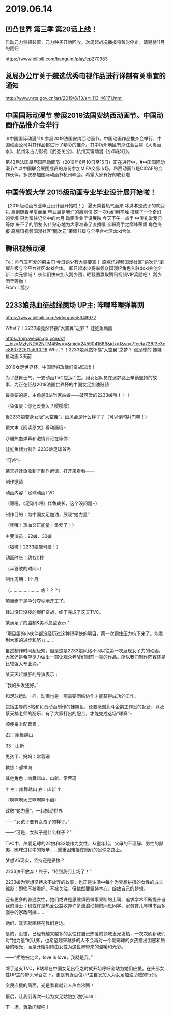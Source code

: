# 2019.06.14


## 凹凸世界  第三季 第20话上线！

启动元力禁锢装置，元力种子开始回收。次周起战况播报将暂时停止，请期待11月的回归

https://www.bilibili.com/bangumi/play/ep270983
 

## 总局办公厅关于遴选优秀电视作品进行译制有关事宜的通知

http://www.nrta.gov.cn/art/2019/6/13/art_113_46171.html
## 中国国际动漫节  参展2019法国安纳西动画节。中国动画作品推介会举行

.#中国国际动漫节# 参展2019法国安纳西动画节。中国动画作品推介会举行，中国动画公司对其作品都进行了精彩的推介。其中杭州地区有浙江蓝巨星《大禹治水》、杭州朱古力影视《武圣关公》、杭州天雷动漫《小鸡彩虹》。                                                            

第43届法国昂西国际动画节（2019年6月10日至15日）正在进行中，#中国国际动漫节# 以中国联合展团成员的身份参加MIFA交易市场。昂西动画节是CICAF的合作伙伴，多次参加国际动画节杭州峰会。希望大家有好的收获啦
## 中国传媒大学 2015级动画专业毕业设计展开始啦！

【2015级动画专业毕业设计展开始啦！】
夏天乘着热气而来
冰淇淋是孩子的欢迎礼
离别随着半夏而至
毕业展是我们的离别信
这一次ta们用笔触
搭建了一个奇幻的梦境
只为留住记忆中的六月
动画专业毕设展映
今天下午一点半 中传礼堂我们等你
来不了的朋友 传传贴心地为大家准备了直播哦
全职高手之巅峰荣耀 角色海报
原腾讯视频国漫社区“鹅次元”荣耀升级与全平台社区doki合体

## 腾讯视频动漫

To：帅气又可爱的鹅主们
今日鹅少有大事要宣！
原腾讯视频国漫社区“鹅次元”荣耀升级与全平台社区doki合体。
即日起本少将率领众国漫IP角色入驻doki共创全新二次元领域！
伙伴们快来加入鹅少团，晒截图赢取腾讯视频VIP奖励吧！
鹅少团里等你！  
                                           From：鹅少
 
## 2233娘热血征战绿茵场 UP主: 哔哩哔哩弹幕网

https://www.bilibili.com/video/av55349972
 
What？！2233娘竟然怀揣“大空翼”之梦？
娃娃鱼动画

https://mp.weixin.qq.com/s?__biz=MzIyNDA2NTM4Nw==&mid=2459041666&idx=1&sn=7fcefa726f3e3cc8807225f1a5ff0f16 
 What？！2233娘竟然怀揣“大空翼”之梦？
踢足球的 娃娃鱼动画 3天前
  

2019女足世界杯，中国铿锵玫瑰们奋战球场！


为了鼓舞士气，一支动画TVC应运而生。用女足队员在逐梦路上辛勤坚持的故事，为正在征战2019法国世界杯的中国女足加油鼓劲！

 

 

最重要的是，主角是B站当家站娘——敲可爱的2233娘哦！！！

（鱼蛋蛋：你还爱我么？嘤嘤嘤）

 

当2233娘变身女版“大空翼”，画风会是什么样子？（可以倒勾射门嘛！）

 

戳文末【阅读原文】看动画哦~

沙雕热血弹幕和激情评论在等你！

 

娃娃鱼倾力制作 2233娘足球首秀

 

“叮咚”~

某天娃娃鱼收到了制作邀请，打开来看看——

制作邀请


动画内容：足球动画TVC

（嗯嗯，《足球小将》伴鱼成长，这个没问题~）

制作目的：为中国女足加油，展现“她力量”

（哇哦！热血又正能量！鱼爱了！）

主要演员：22娘、33娘

（嗷嗷！2233娘敲可爱！）

动画时长：约120秒

（半首歌的时间~）

制作周期：1个月

（……………………啥？？？）


项目组于是争分夺秒地开工了。

经过没日没夜的爆肝奋战，终于完成了这支TVC。


某满足了的监制&美术总监表示：

“项目组的小伙伴都没经历过这种短平快的项目，第一次顶住压力抗下来了。能看到大家的进步和努力……

虽然制作时间超级短，但是这是2233娘风格不同以往第一次展现女子力的动画，大家还是希望尽力做出一部让观众老爷们眼前一亮的作品。所以我们制作阵容还是比较强大专业滴。”



某天天赶爆肝的导演表示：

“我的头发还好。”

 

和足球运动一样，动画也是一项需要团结协作才能获得成功的工作。


包括主导的B站和负责动画制作的娃娃鱼，还要感谢北斗企鹅工作室的配音，以及蔡天楠老师的配乐，有了大家打出的配合，才能完成这场“球赛”~

顺便奉上配音表：

22：幽舞越山

33：山新

男孩甲、妈妈：常蓉珊

教练：郝祥海

其他角色：幽舞越山、山新、常蓉珊

 

↑ 左：幽舞越山   右：山新 ↑

（啊啊啊大王啊啊啊小幽）



致敬“她力量”，一起撼动世界

 

——“女孩子要有女孩子的样子。”

——“可是，女孩子是什么样子？”

 

 

TVC中，热爱足球的22娘和33娘作为女性，从童年起，父母的不理解、男性的鄙夷、踢球过程中的艰辛……重重困难挡在她们的足球之路上。

 

 

梦想VS现实，坚持还是妥协？

 

2233决不放弃！终于，“轮到我们上场了！”

 

 

2233娘为梦想坚持永不放弃的故事，也正是生活中每个为梦想拼搏的女性的成长缩影：即使不被看好、不被关注，但依然要坚持本心，绽放自己的梦想。



还有更多的普通女性，她们或许是思维缜密做事果断的上司、追求学术不断提升自我的博士；也或许是热爱公益收养许多流浪动物的同班同学、家务育儿琴棋书画多面手的家政阿姨……


她们，其实就围绕在我们身边。

 

 

是的，没错，已经有越来越多的女性在自己热爱的领域发光发热，一次次刷新我们对“她力量”的认知，也希望越来越多的人不会再对一个爱踢球的女孩投出困惑和质疑的眼光，而是开始期待由女性为这世界带来的温暖和光彩。

 

 

——“拒绝被定义，love is love，我就是我。”

 

除了这支TVC，B站早在中国女足出征之时就开始呼吁全站为她们应援。在头部女性UP主的带头号召之下，更是有近百位UP主自发加入为女足加油助威的行列。


全民应援的局面，光是看看就让人热血沸腾！

 

 

最后，让我们再次一起为女足姑娘加油打call！


下一场，勇敢闪耀吧！
